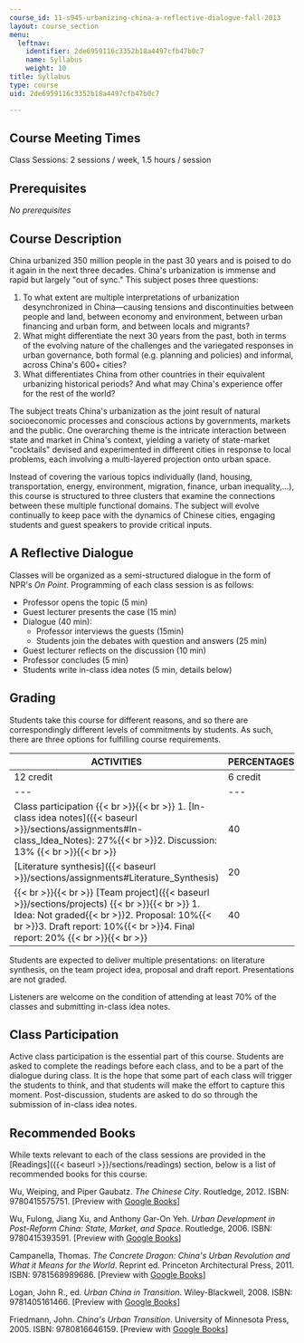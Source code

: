 ```yaml
---
course_id: 11-s945-urbanizing-china-a-reflective-dialogue-fall-2013
layout: course_section
menu:
  leftnav:
    identifier: 2de6959116c3352b18a4497cfb47b0c7
    name: Syllabus
    weight: 10
title: Syllabus
type: course
uid: 2de6959116c3352b18a4497cfb47b0c7

---
```


Course Meeting Times
--------------------

Class Sessions: 2 sessions / week, 1.5 hours / session

Prerequisites
-------------

_No prerequisites_

Course Description
------------------

China urbanized 350 million people in the past 30 years and is poised to do it again in the next three decades. China's urbanization is immense and rapid but largely "out of sync." This subject poses three questions:

1.  To what extent are multiple interpretations of urbanization desynchronized in China—causing tensions and discontinuities between people and land, between economy and environment, between urban financing and urban form, and between locals and migrants?
2.  What might differentiate the next 30 years from the past, both in terms of the evolving nature of the challenges and the variegated responses in urban governance, both formal (e.g. planning and policies) and informal, across China's 600+ cities?
3.  What differentiates China from other countries in their equivalent urbanizing historical periods? And what may China's experience offer for the rest of the world?

The subject treats China's urbanization as the joint result of natural socioeconomic processes and conscious actions by governments, markets and the public. One overarching theme is the intricate interaction between state and market in China's context, yielding a variety of state-market "cocktails" devised and experimented in different cities in response to local problems, each involving a multi-layered projection onto urban space.

Instead of covering the various topics individually (land, housing, transportation, energy, environment, migration, finance, urban inequality,…), this course is structured to three clusters that examine the connections between these multiple functional domains. The subject will evolve continually to keep pace with the dynamics of Chinese cities, engaging students and guest speakers to provide critical inputs.

A Reflective Dialogue
---------------------

Classes will be organized as a semi-structured dialogue in the form of NPR's _On Point_. Programming of each class session is as follows:

*   Professor opens the topic (5 min)
*   Guest lecturer presents the case (15 min)
*   Dialogue (40 min):
    *   Professor interviews the guests (15min)
    *   Students join the debates with question and answers (25 min)
*   Guest lecturer reflects on the discussion (10 min)
*   Professor concludes (5 min)
*   Students write in-class idea notes (5 min, details below)

Grading
-------

Students take this course for different reasons, and so there are correspondingly different levels of commitments by students. As such, there are three options for fulfilling course requirements.

| ACTIVITIES | PERCENTAGES | REQUIRED? |
| --- | --- | --- |
| 12 credit | 6 credit | listener |
| --- | --- | --- |
| Class participation {{< br >}}{{< br >}} 1.  [In-class idea notes]({{< baseurl >}}/sections/assignments#In-class_Idea_Notes): 27%{{< br >}}2.  Discussion: 13% {{< br >}}{{< br >}}  | 40 | Yes | Yes | Yes |
| [Literature synthesis]({{< baseurl >}}/sections/assignments#Literature_Synthesis) | 20 | Yes | Yes | No |
|  {{< br >}}{{< br >}} [Team project]({{< baseurl >}}/sections/projects) {{< br >}}{{< br >}} 1.  Idea: Not graded{{< br >}}2.  Proposal: 10%{{< br >}}3.  Draft report: 10%{{< br >}}4.  Final report: 20% {{< br >}}{{< br >}}  | 40 | Yes | No | No 

Students are expected to deliver multiple presentations: on literature synthesis, on the team project idea, proposal and draft report. Presentations are not graded.

Listeners are welcome on the condition of attending at least 70% of the classes and submitting in-class idea notes.

Class Participation
-------------------

Active class participation is the essential part of this course. Students are asked to complete the readings before each class, and to be a part of the dialogue during class. It is the hope that some part of each class will trigger the students to think, and that students will make the effort to capture this moment. Post-discussion, students are asked to do so through the submission of in-class idea notes.

Recommended Books
-----------------

While texts relevant to each of the class sessions are provided in the [Readings]({{< baseurl >}}/sections/readings) section, below is a list of recommended books for this course:

Wu, Weiping, and Piper Gaubatz. _The Chinese City_. Routledge, 2012. ISBN: 9780415575751. \[Preview with [Google Books](http://books.google.com/books?id=EcPEykizV3gC&pg=PAfrontcover)\]

Wu, Fulong, Jiang Xu, and Anthony Gar-On Yeh. _Urban Development in Post-Reform China: State, Market, and Space_. Routledge, 2006. ISBN: 9780415393591. \[Preview with [Google Books](http://books.google.com/books?id=W2-gotrkbggC&pg=PAfrontcover)\]

Campanella, Thomas. _The Concrete Dragon: China's Urban Revolution and What it Means for the World_. Reprint ed. Princeton Architectural Press, 2011. ISBN: 9781568989686. \[Preview with [Google Books](http://books.google.com/books?id=I57PTFyjyqgC&pg=PAfrontcover)\]

Logan, John R., ed. _Urban China in Transition_. Wiley-Blackwell, 2008. ISBN: 9781405161466. \[Preview with [Google Books](http://books.google.com/books?id=pWeiz8cwbpwC&pg=PAfrontcover)\]

Friedmann, John. _China's Urban Transition_. University of Minnesota Press, 2005. ISBN: 9780816646159. \[Preview with [Google Books](http://books.google.com/books?id=6EzyPHETvWMC&pg=PAfrontcover)\]